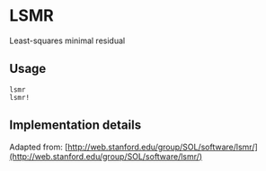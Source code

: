 # LSMR

Least-squares minimal residual

## Usage

```@docs
lsmr
lsmr!
```

## Implementation details

Adapted from: [http://web.stanford.edu/group/SOL/software/lsmr/](http://web.stanford.edu/group/SOL/software/lsmr/)
